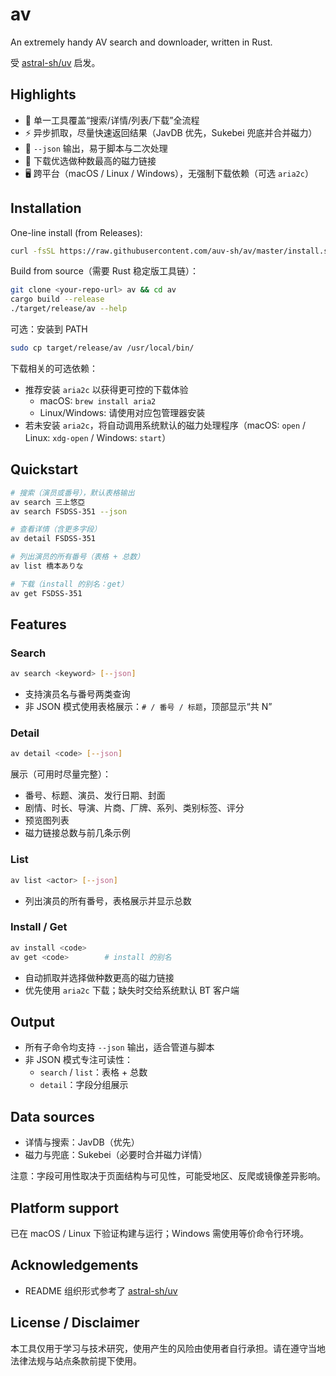 # av

An extremely handy AV search and downloader, written in Rust.

受 [astral-sh/uv](https://github.com/astral-sh/uv) 启发。

## Highlights

- 🚀 单一工具覆盖“搜索/详情/列表/下载”全流程
- ⚡️ 异步抓取，尽量快速返回结果（JavDB 优先，Sukebei 兜底并合并磁力）
- 🧾 `--json` 输出，易于脚本与二次处理
- 🧲 下载优选做种数最高的磁力链接
- 🖥️ 跨平台（macOS / Linux / Windows），无强制下载依赖（可选 `aria2c`）

## Installation

One-line install (from Releases):

```bash
curl -fsSL https://raw.githubusercontent.com/auv-sh/av/master/install.sh | sh
```

Build from source（需要 Rust 稳定版工具链）：

```bash
git clone <your-repo-url> av && cd av
cargo build --release
./target/release/av --help
```

可选：安装到 PATH

```bash
sudo cp target/release/av /usr/local/bin/
```

下载相关的可选依赖：

- 推荐安装 `aria2c` 以获得更可控的下载体验
  - macOS: `brew install aria2`
  - Linux/Windows: 请使用对应包管理器安装
- 若未安装 `aria2c`，将自动调用系统默认的磁力处理程序（macOS: `open` / Linux: `xdg-open` / Windows: `start`）

## Quickstart

```bash
# 搜索（演员或番号），默认表格输出
av search 三上悠亞
av search FSDSS-351 --json

# 查看详情（含更多字段）
av detail FSDSS-351

# 列出演员的所有番号（表格 + 总数）
av list 橋本ありな

# 下载（install 的别名：get）
av get FSDSS-351
```

## Features

### Search

```bash
av search <keyword> [--json]
```

- 支持演员名与番号两类查询
- 非 JSON 模式使用表格展示：`# / 番号 / 标题`，顶部显示“共 N”

### Detail

```bash
av detail <code> [--json]
```

展示（可用时尽量完整）：

- 番号、标题、演员、发行日期、封面
- 剧情、时长、导演、片商、厂牌、系列、类别标签、评分
- 预览图列表
- 磁力链接总数与前几条示例

### List

```bash
av list <actor> [--json]
```

- 列出演员的所有番号，表格展示并显示总数

### Install / Get

```bash
av install <code>
av get <code>        # install 的别名
```

- 自动抓取并选择做种数更高的磁力链接
- 优先使用 `aria2c` 下载；缺失时交给系统默认 BT 客户端

## Output

- 所有子命令均支持 `--json` 输出，适合管道与脚本
- 非 JSON 模式专注可读性：
  - `search` / `list`：表格 + 总数
  - `detail`：字段分组展示

## Data sources

- 详情与搜索：JavDB（优先）
- 磁力与兜底：Sukebei（必要时合并磁力详情）

注意：字段可用性取决于页面结构与可见性，可能受地区、反爬或镜像差异影响。

## Platform support

已在 macOS / Linux 下验证构建与运行；Windows 需使用等价命令行环境。

## Acknowledgements

- README 组织形式参考了 [astral-sh/uv](https://github.com/astral-sh/uv)

## License / Disclaimer

本工具仅用于学习与技术研究，使用产生的风险由使用者自行承担。请在遵守当地法律法规与站点条款前提下使用。
